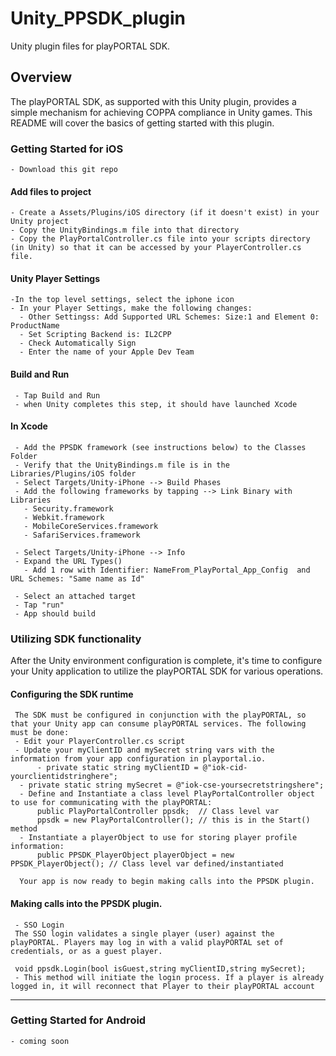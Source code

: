 # Unity_PPSDK_plugin
Unity plugin files for playPORTAL SDK.

## Overview
The playPORTAL SDK, as supported with this Unity plugin, provides a simple mechanism for achieving COPPA compliance in Unity games. This README will cover the basics of getting started with this plugin.


### Getting Started for iOS
    - Download this git repo

#### Add files to project
    - Create a Assets/Plugins/iOS directory (if it doesn't exist) in your Unity project
    - Copy the UnityBindings.m file into that directory
    - Copy the PlayPortalController.cs file into your scripts directory (in Unity) so that it can be accessed by your PlayerController.cs file. 

#### Unity Player Settings
    -In the top level settings, select the iphone icon
    - In your Player Settings, make the following changes:
      - Other Settingss: Add Supported URL Schemes: Size:1 and Element 0: ProductName
      - Set Scripting Backend is: IL2CPP
      - Check Automatically Sign
      - Enter the name of your Apple Dev Team

#### Build and Run
     - Tap Build and Run
     - when Unity completes this step, it should have launched Xcode

#### In Xcode
     - Add the PPSDK framework (see instructions below) to the Classes Folder
     - Verify that the UnityBindings.m file is in the Libraries/Plugins/iOS folder
     - Select Targets/Unity-iPhone --> Build Phases
     - Add the following frameworks by tapping --> Link Binary with Libraries
       - Security.framework
       - Webkit.framework
       - MobileCoreServices.framework
       - SafariServices.framework

     - Select Targets/Unity-iPhone --> Info
     - Expand the URL Types()
       - Add 1 row with Identifier: NameFrom_PlayPortal_App_Config  and  URL Schemes: "Same name as Id"

     - Select an attached target
     - Tap "run" 
     - App should build


### Utilizing SDK functionality
After the Unity environment configuration is complete, it's time to configure your Unity application to utilize the playPORTAL SDK for various operations. 
#### Configuring the SDK runtime
     The SDK must be configured in conjunction with the playPORTAL, so that your Unity app can consume playPORTAL services. The following must be done:
     - Edit your PlayerController.cs script
     - Update your myClientID and mySecret string vars with the information from your app configuration in playportal.io.
          - private static string myClientID = @"iok-cid-yourclientidstringhere";
	  - private static string mySecret = @"iok-cse-yoursecretstringshere";
	  - Define and Instantiate a class level PlayPortalController object to use for communicating with the playPORTAL:
	      public PlayPortalController ppsdk;  // Class level var
	      ppsdk = new PlayPortalController(); // this is in the Start() method
	  - Instantiate a playerObject to use for storing player profile information:
	      public PPSDK_PlayerObject playerObject = new PPSDK_PlayerObject(); // Class level var defined/instantiated 

	  Your app is now ready to begin making calls into the PPSDK plugin.


#### Making calls into the PPSDK plugin.

     - SSO Login
     The SSO login validates a single player (user) against the playPORTAL. Players may log in with a valid playPORTAL set of credentials, or as a guest player. 
     
     void ppsdk.Login(bool isGuest,string myClientID,string mySecret); 
     - This method will initiate the login process. If a player is already logged in, it will reconnect that Player to their playPORTAL account





-----

### Getting Started for Android
    - coming soon